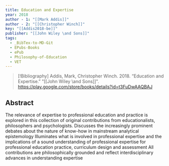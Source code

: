 ```yaml
---
title: Education and Expertise
year: 2018
author - 1: "[[Mark Addis]]"
author - 2: "[[Christopher Winch]]"
key: "[[Addis2018-be]]"
publisher: "[[John Wiley \and Sons]]"
tags:
  - _BibTex-to-MD-Git
  - EPubs-Books
  - ePub
  - Philosophy-of-Education
  - VET
---
```


> [!Bibliography]
> Addis, Mark, Christopher Winch. 2018. “Education and Expertise.” "[[John Wiley \and Sons]]". https://play.google.com/store/books/details?id=t3FuDwAAQBAJ

## Abstract
The relevance of expertise to professional education and practice is explored in this collection of original contributions from educationalists, philosophers and psychologists. Discusses the increasingly prominent debates about the nature of know-how in mainstream analytical epistemology Illuminates what is involved in professional expertise and the implications of a sound understanding of professional expertise for professional education practice, curriculum design and assessment All contributions are philosophically grounded and reflect interdisciplinary advances in understanding expertise